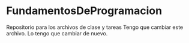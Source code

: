# FundamentosDeProgramacion
Repositorio para los archivos de clase y tareas 
Tengo que cambiar este archivo.
Lo tengo que cambiar de nuevo.
